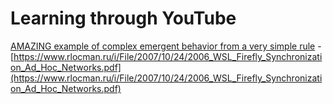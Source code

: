 
# Learning through YouTube
[AMAZING example of complex emergent behavior from a very simple rule](https://www.youtube.com/watch?v=ix66tQ93bdU)
    - [https://www.rlocman.ru/i/File/2007/10/24/2006_WSL_Firefly_Synchronization_Ad_Hoc_Networks.pdf](https://www.rlocman.ru/i/File/2007/10/24/2006_WSL_Firefly_Synchronization_Ad_Hoc_Networks.pdf)